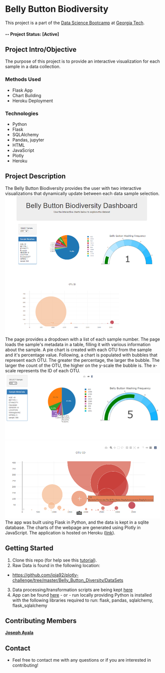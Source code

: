 # Belly Button Biodiversity
This project is a part of the [Data Science Bootcamp](https://bootcamp.pe.gatech.edu/data/) at [Georgia Tech](https://bootcamp.pe.gatech.edu/).

#### -- Project Status: [Active]

## Project Intro/Objective
The purpose of this project is to provide an interactive visualization for each sample in a data collection.

### Methods Used
* Flask App
* Chart Building
* Heroku Deployment

### Technologies
* Python
* Flask
* SQLAlchemy
* Pandas, jupyter
* HTML
* JavaScript
* Plotly
* Heroku

## Project Description
The Belly Button Biodiversity provides the user with two interactive visualizations that dynamically update between each data sample selection.
![overall](Belly_Button_Diversity/Images/overall.png)
The page provides a dropdown with a list of each sample number. The page loads the sample's metadata in a table, filling it with various information about the sample. A pie chart is created with each OTU from the sample and it's percentage value. Following, a chart is populated with bubbles that represent each OTU. The greater the percentage, the larger the bubble. The larger the count of the OTU, the higher on the y-scale the bubble is. The x-scale represents the ID of each OTU.
![pieandgauge](Belly_Button_Diversity/Images/pieandgauge.png)
![bubble](Belly_Button_Diversity/Images/bubble.png)
The app was built using Flask in Python, and the data is kept in a sqlite database. The charts of the webpage are generated using Plotly in JavaScript. The application is hosted on Heroku ([link](https://bbd-plotly.herokuapp.com/)).

## Getting Started

1. Clone this repo (for help see this [tutorial](https://help.github.com/articles/cloning-a-repository/)).
2. Raw Data is found in the following location: 
- https://github.com/joja92/plotly-challenge/tree/master/Belly_Button_Diversity/DataSets
3. Data processing/transformation scripts are being kept [here](https://github.com/joja92/plotly-challenge/tree/master/Belly_Button_Diversity)
4. App can be found [here](https://bbd-plotly.herokuapp.com/) - or - run locally providing Python is installed with the following libraries required to run: flask, pandas, sqlalchemy, flask_sqlalchemy


## Contributing Members

**[Joseph Ayala](https://github.com/joja92)**

## Contact 
* Feel free to contact me with any questions or if you are interested in contributing!